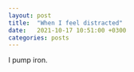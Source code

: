 ```yaml
---
layout: post
title:  "When I feel distracted"
date:   2021-10-17 10:51:00 +0300
categories: posts
---
```


I pump iron.
